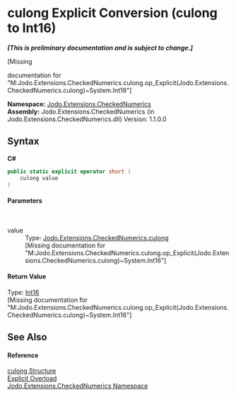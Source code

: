 # culong&nbsp;Explicit Conversion (culong to Int16)
 _**\[This is preliminary documentation and is subject to change.\]**_

\[Missing <summary> documentation for "M:Jodo.Extensions.CheckedNumerics.culong.op_Explicit(Jodo.Extensions.CheckedNumerics.culong)~System.Int16"\]

**Namespace:**&nbsp;<a href="N_Jodo_Extensions_CheckedNumerics">Jodo.Extensions.CheckedNumerics</a><br />**Assembly:**&nbsp;Jodo.Extensions.CheckedNumerics (in Jodo.Extensions.CheckedNumerics.dll) Version: 1.1.0.0

## Syntax

**C#**<br />
``` C#
public static explicit operator short (
	culong value
)
```


#### Parameters
&nbsp;<dl><dt>value</dt><dd>Type: <a href="T_Jodo_Extensions_CheckedNumerics_culong">Jodo.Extensions.CheckedNumerics.culong</a><br />\[Missing <param name="value"/> documentation for "M:Jodo.Extensions.CheckedNumerics.culong.op_Explicit(Jodo.Extensions.CheckedNumerics.culong)~System.Int16"\]</dd></dl>

#### Return Value
Type: <a href="https://docs.microsoft.com/dotnet/api/system.int16" target="_blank" rel="noopener noreferrer">Int16</a><br />\[Missing <returns> documentation for "M:Jodo.Extensions.CheckedNumerics.culong.op_Explicit(Jodo.Extensions.CheckedNumerics.culong)~System.Int16"\]

## See Also


#### Reference
<a href="T_Jodo_Extensions_CheckedNumerics_culong">culong Structure</a><br /><a href="Overload_Jodo_Extensions_CheckedNumerics_culong_op_Explicit">Explicit Overload</a><br /><a href="N_Jodo_Extensions_CheckedNumerics">Jodo.Extensions.CheckedNumerics Namespace</a><br />